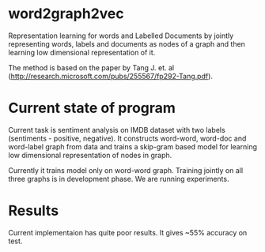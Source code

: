 # word2graph2vec

Representation learning for words and Labelled Documents by jointly representing words, labels and documents as nodes of a graph and then learning low dimensional representation of it. 

The method is based on the paper by Tang J. et. al (http://research.microsoft.com/pubs/255567/fp292-Tang.pdf). 

# Current state of program

Current task is sentiment analysis on IMDB dataset with two labels (sentiments - positive, negative). It constructs word-word, word-doc and word-label graph from data and trains a skip-gram based model for learning low dimensional representation of nodes in graph.

Currently it trains model only on word-word graph. Training jointly on all three graphs is in development phase. We are running experiments.

# Results

Current implementaion has quite poor results. It gives ~55% accuracy on test.

